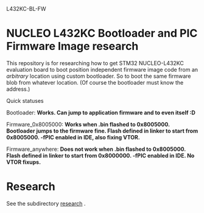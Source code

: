 L432KC-BL-FW


# NUCLEO L432KC Bootloader and PIC Firmware Image research

This repository is for researching how to get STM32 NUCLEO-L432KC evaluation board to boot position independent firmware image code from an *arbitrary* location using custom bootloader. So to boot the same firmware blob from whatever location. (Of course the bootloader must know the address.)

Quick statuses

Bootloader: **Works. Can jump to application firmware and to even itself :D**

Firmware_0x8005000: **Works when .bin flashed to 0x8005000. Bootloader jumps to the firmware fine. Flash defined in linker to start from 0x8005000. -fPIC enabled in IDE, also fixing VTOR.**

Firmware_anywhere: **Does not work when .bin flashed to 0x8005000. Flash defined in linker to start from 0x8000000. -fPIC enabled in IDE. No VTOR fixups.**


# Research

See the subdirectory [research](research/) .

